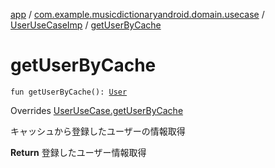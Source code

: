 [app](../../index.md) / [com.example.musicdictionaryandroid.domain.usecase](../index.md) / [UserUseCaseImp](index.md) / [getUserByCache](./get-user-by-cache.md)

# getUserByCache

`fun getUserByCache(): `[`User`](../../com.example.musicdictionaryandroid.domain.model.entity/-user/index.md)

Overrides [UserUseCase.getUserByCache](../-user-use-case/get-user-by-cache.md)

キャッシュから登録したユーザーの情報取得

**Return**
登録したユーザー情報取得

